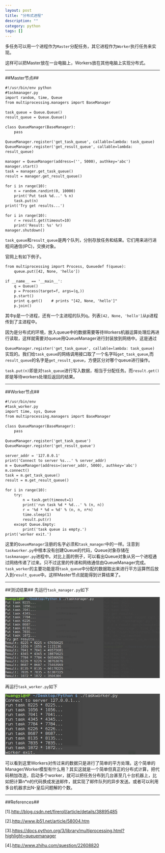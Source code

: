 ```yaml
---
layout: post
title: "分布式进程"
description: ""
category: python
tags: []
---
```


多任务可以用一个进程作为`Master`分配任务，其它进程作为`Worker`执行任务来实现。

这样可以把Master放在一台电脑上，Workers放在其他电脑上实现分布式。

--------------------------------------------

##Master节点##

```
#!/usr/bin/env python
#taskmanager.py
import random, time, Queue
from multiprocessing.managers import BaseManager

task_queue = Queue.Queue()
result_queue = Queue.Queue()

class QueueManager(BaseManager):
    pass

QueueManager.register('get_task_queue', callable=lambda: task_queue)
QueueManager.register('get_result_queue', callable=lambda: result_queue)

manager = QueueManager(address=('', 5000), authkey='abc')
manager.start()
task = manager.get_task_queue()
result = manager.get_result_queue()

for i in range(10):
    n = random.randint(0, 10000)
    print('Put task %d...' % n)
    task.put(n)
print('Try get results...')
 
for i in range(10):
    r = result.get(timeout=10)
    print('Result: %s' %r)
manager.shutdown()
```

`task_queue`和`result_queue`是两个队列，分别存放任务和结果。它们用来进行进程间通信(IPC)，交换对象。

官网上有如下例子。

```
from multiprocessing import Process, Queuedef f(queue):
    queue.put([42, None, 'hello'])
    
if __name__ == '__main__':
    q = Queue()
    p = Process(target=f, args=(q,))
    p.start()
    print q.get()    # prints "[42, None, 'hello']"
    p.join()
```

其中p是一个进程，还有一个主进程的队列q。列表`[42, None, 'hello']`从p进程传到了主进程中。

因为是分布式的环境，放入queue中的数据需要等待Workers机器运算处理后再进行读取，这样就需要对queue用QueueManager进行封装放到网络中。这是通过

`QueueManager.register('get_task_queue', callable=lambda: task_queue)`
实现的。我们给`task_queue`的网络调用接口取了一个名字叫`get_task_queue`,而`result_queue`的名字是`get_result_queue`，方便区分对哪个queue进行操作。

`task.put(n)`即是对`task_queue`进行写入数据，相当于分配任务。而`result.get()`即是等待workers处理后返回的结果。

----------------------------------------

##Worker节点##

```
#!/usr/bin/env 
#task_worker.py
import time, sys, Queue
from multiprocessing.managers import BaseManager

class QueueManager(BaseManager):
    pass

QueueManager.register('get_task_queue')
QueueManager.register('get_result_queue')

server_addr = '127.0.0.1'
print('Connect to server %s...' % server_addr)
m = QueueManager(address=(server_addr, 5000), authkey='abc')
m.connect()
task = m.get_task_queue()
result = m.get_result_queue()

for i in range(10):
    try:
        n = task.get(timeout=1)
        print('run task %d * %d...' % (n, n))
        r = '%d * %d = %d' % (n, n, n*n)
        time.sleep(1)
        result.put(r)
    except Queue.Empty:
        print('task queue is empty.')
print('worker exit.')
```

这里的`QueueManager`注册的名字必须和`task_manager`中的一样。注意到`taskworker.py`中根本没有创建Queue的代码，Queue对象存储在`taskmanager.py`进程中。对比上面的例子，可以看出Queue对象从另一个进程通过网络传递了过来。只不过这里的传递和网络通信由QueueManager完成。
`task_worker`的主要功能是将`task_queue`中分配的数据取出来进行平方运算然后放入到`result_queue`中。这样Master节点就能得到计算结果了。

-----------------------------------------

##测试结果##
先运行`task_manager.py`如下

![图片](/assets/images/DistributedProcess1.png)

再运行`task_worker.py`如下

![图片](/assets/images/DistributedProcess2.png)

可以看到这里Workers对传过来的数据只是进行了简单的平方处理。这个简单的Manager/Worker模型有什么用？其实这就是一个简单但真正的分布式计算，把代码稍加改造，启动多个worker，就可以把任务分布到几台甚至几十台机器上，比如把计算n*n的代码换成发送邮件，就实现了邮件队列的异步发送。或者可以利用多台机器求出N-皇后问题解的个数。


--------------------------------------------------

##References##

[1].http://blog.csdn.net/fireroll/article/details/38895485

[2].http://www.jb51.net/article/58004.htm

[3].https://docs.python.org/3/library/multiprocessing.html?highlight=queuemanager

[4].http://www.zhihu.com/question/22608820